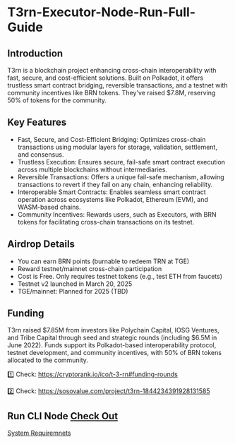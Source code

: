 # T3rn-Executor-Node-Run-Full-Guide

## Introduction
T3rn is a blockchain project enhancing cross-chain interoperability with fast, secure, and cost-efficient solutions. Built on Polkadot, it offers trustless smart contract bridging, reversible transactions, and a testnet with community incentives like BRN tokens. They've raised $7.8M, reserving 50% of tokens for the community.

## Key Features
- Fast, Secure, and Cost-Efficient Bridging: Optimizes cross-chain transactions using modular layers for storage, validation, settlement, and consensus.
- Trustless Execution: Ensures secure, fail-safe smart contract execution across multiple blockchains without intermediaries.
- Reversible Transactions: Offers a unique fail-safe mechanism, allowing transactions to revert if they fail on any chain, enhancing reliability.
- Interoperable Smart Contracts: Enables seamless smart contract operation across ecosystems like Polkadot, Ethereum (EVM), and WASM-based chains.
- Community Incentives: Rewards users, such as Executors, with BRN tokens for facilitating cross-chain transactions on its testnet.

## Airdrop Details
- You can earn BRN points (burnable to redeem TRN at TGE)
- Reward testnet/mainnet cross-chain participation
- Cost is Free. Only requires testnet tokens (e.g., test ETH from faucets)
- Testnet v2 launched in March 20, 2025
- TGE/mainnet: Planned for 2025 (TBD)

## Funding 
T3rn raised $7.85M from investors like Polychain Capital, IOSG Ventures, and Tribe Capital through seed and strategic rounds (including $6.5M in June 2022). Funds support its Polkadot-based interoperability protocol, testnet development, and community incentives, with 50% of BRN tokens allocated to the community.

1️⃣ Check: https://cryptorank.io/ico/t-3-rn#funding-rounds

2️⃣ Check: https://sosovalue.com/project/t3rn-1844234391928131585

## Run CLI Node [Check Out](Executor-Node.md)   

[System Requiremnets](system-requirements.md)
